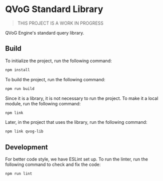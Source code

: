 # QVoG Standard Library

> THIS PROJECT IS A WORK IN PROGRESS

QVoG Engine's standard query library.

## Build

To initialize the project, run the following command:

```bash
npm install
```

To build the project, run the following command:

```bash
npm run build
```

Since it is a library, it is not necessary to run the project. To make it a local module, run the following command:

```bash
npm link
```

Later, in the project that uses the library, run the following command:

```bash
npm link qvog-lib
```

## Development

For better code style, we have ESLint set up. To run the linter, run the following command to check and fix the code:

```bash
npm run lint
```
